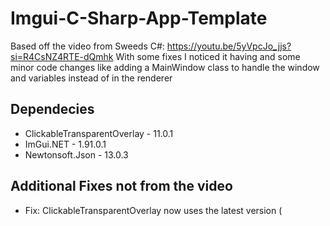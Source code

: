 # Imgui-C-Sharp-App-Template
Based off the video from Sweeds C#: https://youtu.be/5yVpcJo_jjs?si=R4CsNZ4RTE-dQmhk
With some fixes I noticed it having and some minor code changes like adding a MainWindow class to handle the window and variables instead of in the renderer

## Dependecies
- ClickableTransparentOverlay - 11.0.1
- ImGui.NET - 1.91.0.1
- Newtonsoft.Json - 13.0.3
  
## Additional Fixes not from the video
- Fix: ClickableTransparentOverlay now uses the latest version (
